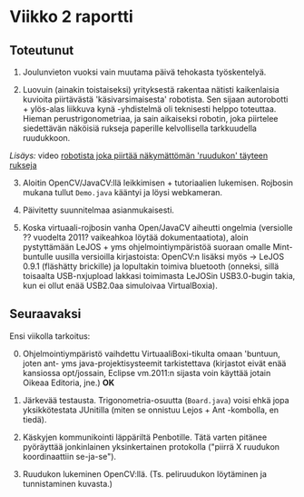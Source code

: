 # Viikko 2 raportti

## Toteutunut

1. Joulunvieton vuoksi vain muutama päivä tehokasta työskentelyä.

2. Luovuin (ainakin toistaiseksi) yrityksestä rakentaa nätisti kaikenlaisia kuvioita piirtävästä 'käsivarsimaisesta' robotista. Sen sijaan autorobotti + ylös-alas liikkuva kynä -yhdistelmä oli teknisesti helppo toteuttaa. Hieman perustrigonometriaa, ja sain aikaiseksi robotin, joka piirtelee siedettävän näköisiä rukseja paperille kelvollisella tarkkuudella ruudukkoon.

*Lisäys:* video [robotista joka piirtää näkymättömän 'ruudukon' täyteen rukseja](https://drive.google.com/file/d/0B1_61yv8HENsVUpUWXZodVQ4dFE/view?usp=sharing)

3. Aloitin OpenCV/JavaCV:llä leikkimisen + tutoriaalien lukemisen. Rojbosin mukana tullut `Demo.java` kääntyi ja löysi webkameran.

4. Päivitetty suunnitelmaa asianmukaisesti.

5. Koska virtuaali-rojbosin vanha Open/JavaCV aiheutti ongelmia (versiolle ?? vuodelta 2011? vaikeahkoa löytää dokumentaatiota), aloin pystyttämään LeJOS + yms ohjelmointiympäristöä suoraan omalle Mint-buntulle uusilla versioilla kirjastoista: OpenCV:n lisäksi myös -> LeJOS 0.9.1 (fläshätty brickille) ja lopultakin toimiva bluetooth (onneksi, sillä toisaalta USB-nxjupload lakkasi toimimasta LeJOSin USB3.0-bugin takia, kun ei ollut enää USB2.0aa simuloivaa VirtualBoxia).

## Seuraavaksi

Ensi viikolla tarkoitus:

0. Ohjelmointiympäristö vaihdettu VirtuaaliBoxi-tikulta omaan 'buntuun, joten ant- yms java-projektisysteemit tarkistettava (kirjastot eivät enää kansiossa opt/jossain, Eclipse vm.2011:n sijasta voin käyttää jotain Oikeaa Editoria, jne.)
**OK**

1. Järkevää testausta. Trigonometria-osuutta (`Board.java`) voisi ehkä jopa yksikkötestata JUnitilla (miten se onnistuu Lejos + Ant -kombolla, en tiedä).

2. Käskyjen kommunikointi läppäriltä Penbotille. Tätä varten pitänee pyöräyttää jonkinlainen yksinkertainen protokolla ("piirrä X ruudukon koordinaattiin se-ja-se").

3. Ruudukon lukeminen OpenCV:llä. (Ts. peliruudukon löytäminen ja tunnistaminen kuvasta.)

